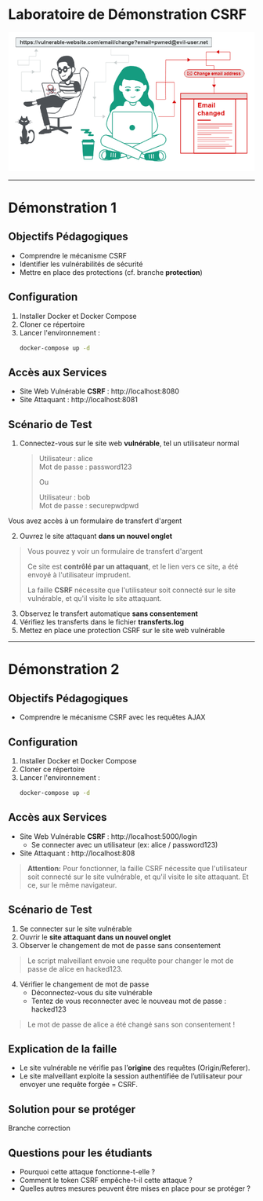 # Laboratoire de Démonstration CSRF

![](readme_docs/859089c8.png)


---

# Démonstration 1

## Objectifs Pédagogiques

- Comprendre le mécanisme CSRF
- Identifier les vulnérabilités de sécurité
- Mettre en place des protections (cf. branche **protection**)

## Configuration

1. Installer Docker et Docker Compose
2. Cloner ce répertoire
3. Lancer l'environnement :
   ```bash
   docker-compose up -d
   ```

## Accès aux Services

- Site Web Vulnérable **CSRF** : http://localhost:8080
- Site Attaquant : http://localhost:8081

## Scénario de Test

1. Connectez-vous sur le site web **vulnérable**, tel un utilisateur normal
   > Utilisateur : alice  
   > Mot de passe : password123
   > 
   > Ou
   > 
   > Utilisateur : bob  
   > Mot de passe : securepwdpwd

Vous avez accès à un formulaire de transfert d'argent
 

2. Ouvrez le site attaquant **dans un nouvel onglet**
> Vous pouvez y voir un formulaire de transfert d'argent
> 
> Ce site est **contrôlé par un attaquant**, et le lien vers ce site, a été envoyé à l'utilisateur imprudent.
> 
> La faille **CSRF** nécessite que l'utilisateur soit connecté sur le site vulnérable, et qu'il visite le site attaquant.


3. Observez le transfert automatique **sans consentement**
4. Vérifiez les transferts dans le fichier **transferts.log**
5. Mettez en place une protection CSRF sur le site web vulnérable



---

# Démonstration 2

## Objectifs Pédagogiques
- Comprendre le mécanisme CSRF avec les requêtes AJAX


## Configuration

1. Installer Docker et Docker Compose
2. Cloner ce répertoire
3. Lancer l'environnement :
   ```bash
   docker-compose up -d
   ```

## Accès aux Services

- Site Web Vulnérable **CSRF** : http://localhost:5000/login
  - Se connecter avec un utilisateur (ex: alice / password123)
- Site Attaquant : http://localhost:808

> **Attention:** Pour fonctionner, la faille CSRF nécessite que l'utilisateur soit connecté sur le site vulnérable, et qu'il visite le site attaquant.
> Et ce, sur le même navigateur.

## Scénario de Test

1. Se connecter sur le site vulnérable
2. Ouvrir le **site attaquant dans un nouvel onglet**
3. Observer le changement de mot de passe sans consentement
> Le script malveillant envoie une requête pour changer le mot de passe de alice en hacked123.
4. Vérifier le changement de mot de passe
   - Déconnectez-vous du site vulnérable
   - Tentez de vous reconnecter avec le nouveau mot de passe : hacked123

> Le mot de passe de alice a été changé sans son consentement !


## Explication de la faille

- Le site vulnérable ne vérifie pas l’**origine** des requêtes (Origin/Referer).
- Le site malveillant exploite la session authentifiée de l’utilisateur pour envoyer une requête forgée = CSRF.

## Solution pour se protéger
  
Branche correction

## Questions pour les étudiants

- Pourquoi cette attaque fonctionne-t-elle ?
- Comment le token CSRF empêche-t-il cette attaque ?
- Quelles autres mesures peuvent être mises en place pour se protéger ?
